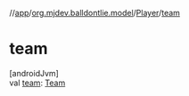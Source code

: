 //[app](../../../index.md)/[org.mjdev.balldontlie.model](../index.md)/[Player](index.md)/[team](team.md)

# team

[androidJvm]\
val [team](team.md): [Team](../-team/index.md)
